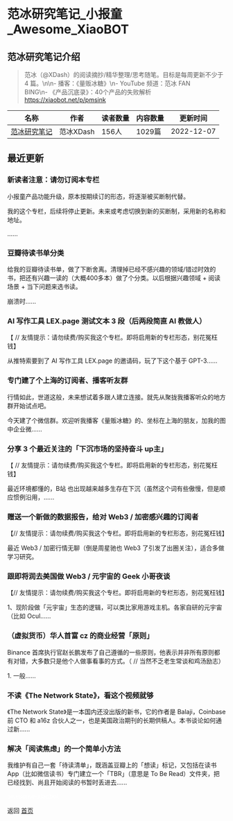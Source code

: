 # 范冰研究笔记_小报童_Awesome_XiaoBOT

## 范冰研究笔记介绍
> 范冰（@XDash）的阅读摘抄/精华整理/思考随笔。目标是每周更新不少于 4 篇。\n\n- 播客：《量贩冰糖》\n- YouTube 频道：范冰 FAN  
BING\n- 《产品沉底录》：40个产品的失败解析 https://xiaobot.net/p/pmsink  
  


|名称|作者|读者数量|内容数量|更新时间|
|---|---|---|---|---|
|[范冰研究笔记](https://xiaobot.net/p/xdash?refer=0b133df9-27dc-423b-8101-639049001c13)|范冰XDash|156人|1029篇|2022-12-07|

## 最近更新
### 新读者注意：请勿订阅本专栏

小报童产品功能升级，原本按期续订的形态，将逐渐被买断制代替。

我的这个专栏，后续将停止更新。未来或考虑切换到新的买断制，采用新的名称和地址。

......

### 豆瓣待读书单分类

给我的豆瓣待读书单，做了下断舍离。清理掉已经不感兴趣的领域/错过时效的书，把还有兴趣一读的（大概400多本）做了个分类。以后根据兴趣领域 + 阅读场景 +
当下问题来选书读。

崩溃时......

### AI 写作工具 LEX.page 测试文本 3 段（后两段简直 AI 教做人）

【 // 友情提示：请勿续费/购买我这个专栏。即将启用新的专栏形态，别花冤枉钱】

从推特索要到了 AI 写作工具 LEX.page 的邀请码，玩了下这个基于 GPT-3......

### 专门建了个上海的订阅者、播客听友群

行情如此，世道这般，未来想试着多跟人建立连接。就先从聚拢我播客听众的地方群开始试点吧。

今天建了个微信群。欢迎听我播客《量贩冰糖》的、坐标在上海的朋友，加我的图中企业微......

### 分享 3 个最近关注的「下沉市场的坚持奋斗 up主」

【 // 友情提示：请勿续费/购买我这个专栏。即将启用新的专栏形态，别花冤枉钱】

最近环境都懂的，B站 也出现越来越多生存在下沉（虽然这个词有些傲慢，但是顺应惯例沿用，......

### 赠送一个新做的数据报告，给对 Web3 / 加密感兴趣的订阅者

【// 友情提示：请勿续费/购买我这个专栏。即将启用新的专栏形态，别花冤枉钱】

最近 Web3 / 加密行情无聊（倒是周星驰也 Web3 了引发了出圈关注），适合多做学习研究。

### 跟即将润去美国做 Web3 / 元宇宙的 Geek 小哥夜谈

【// 友情提示：请勿续费/购买我这个专栏。即将启用新的专栏形态，别花冤枉钱】

1、现阶段做「元宇宙」生态的逻辑，可以类比家用游戏主机。各家自研的元宇宙（比如 Ocul......

### （虚拟货币）华人首富 cz 的商业经营「原则」

Binance 首席执行官赵长鹏发布了自己遵循的一些原则，他表示并非所有原则都有对错，大多数只是他个人做事看事的方式。（ // 当然不乏老生常谈和鸡汤励志）

1\. 一般......

### 不读《The Network State》，看这个视频就够

《The Network State》是一本国内还没出版的新书，它的作者是 Balaji，Coinbase 前 CTO 和 a16z
合伙人之一，也是美国政治期刊的长期供稿人。本书谈论如何通过新......

### 解决「阅读焦虑」的一个简单小方法

我维护有自己一套「待读清单」，既涵盖豆瓣上的「想读」标记，又包括在读书 App（比如微信读书）专门建立一个「TBR」（意思是 To Be
Read）文件夹，把已经找到、尚且开始阅读的书暂时丢进去......


<a href="https://github.com/Reno9527/awesome-xiaobot" style="color: white; text-decoration: none;">awesome-xiaobot</a>

返回 [首页](../README.md)
